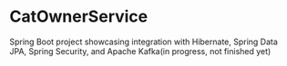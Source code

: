 # CatOwnerService
Spring Boot project showcasing integration with Hibernate, Spring Data JPA, Spring Security, and Apache Kafka(in progress, not finished yet)
